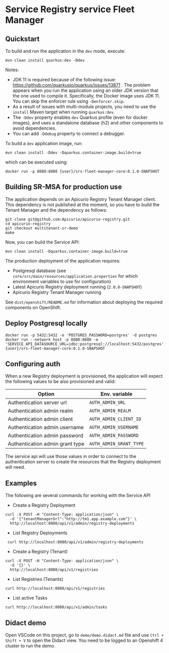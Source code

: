 # Service Registry service Fleet Manager

## Quickstart

To build and run the application in the `dev` mode, execute:

```shell script
mvn clean install quarkus:dev -Ddev
```

Notes:

- JDK 11 is required because of the following issue: https://github.com/quarkusio/quarkus/issues/13871 . The problem
  appears when you run the application using an older JDK version that the one used to compile it. Specifically, the
  Docker image uses JDK 11. You can skip the enforcer rule using `-Denforcer.skip`.
- As a result of issues with multi-module projects, you need to use the `install` Maven target when
  running `quarkus:dev`.
- The `-Ddev` property enables `dev` Quarkus profile (even for docker images), and uses
  a standalone database (h2) and other components to avoid dependencies.
- You can add `-Ddebug` property to connect a debugger.

To build a `dev` application image, run:

```shell script
mvn clean install -Ddev -Dquarkus.container-image.build=true
```

which can be executed using:

```shell script
docker run -p 8080:8080 {user}/srs-fleet-manager-core:0.1.0-SNAPSHOT
```

## Building SR-MSA for production use

The application depends on an Apicurio Registry Tenant Manager client.
This dependency is not published at the moment, so you have to build the Tenant Manager
and the dependency as follows:

```shell script
git clone git@github.com:Apicurio/apicurio-registry.git
cd apicurio-registry
git checkout multitenant-sr-demo
make
```

Now, you can build the Service API:

```shell script
mvn clean install -Dquarkus.container-image.build=true
```

The production deployment of the application requires:
 - Postgresql database (see `core/src/main/resources/application.properties` for which environment variables to use for configuration)
 - Latest Apicurio Registry deployment running (`2.0.0-SNAPSHOT`)
 - Apicurio Registry Tenant Manager running

See `dist/openshift/README.md` for information about deploying the required components on OpenShift.

## Deploy Postgresql locally

```shell script
docker run -p 5432:5432 -e 'POSTGRES_PASSWORD=postgres' -d postgres
docker run --network host -p 8080:8080 -e 'SERVICE_API_DATASOURCE_URL=jdbc:postgresql://localhost:5432/postgres' {user}/srs-fleet-manager-core:0.1.0-SNAPSHOT
```

## Configuring auth

When a new Registry deployment is provisioned, the application will expect the following values to be also provisioned and valid:

|Option|Env. variable|
|---|---|
|Authentication server url |`AUTH_ADMIN_URL`|
|Authentication admin realm|`AUTH_ADMIN_REALM`|
|Authentication admin client|`AUTH_ADMIN_CLIENT_ID`|
|Authentication admin username|`AUTH_ADMIN_USERNAME`|
|Authentication admin password|`AUTH_ADMIN_PASSWORD`|
|Authentication admin grant type|`AUTH_ADMIN_GRANT_TYPE`|

The service api will use those values in order to connect to the authentication server to create the resources that the Registry deployment will need.

## Examples

The following are several commands for working with the Service API

* Create a Registry Deployment

```shell script
curl -X POST -H "Content-Type: application/json" \
  -d '{"tenantManagerUrl":"http://tm1.app.example.com"}' \
  http://localhost:8080/api/v1/admin/registry-deployments
```

* List Registry Deployments

```shell script
 curl http://localhost:8080/api/v1/admin/registry-deployments
```

* Create a Registry (Tenant)

```shell script
curl -X POST -H "Content-Type: application/json" \
  -d '{}' \
  http://localhost:8080/api/v1/registries
```

* List Registries (Tenants)

```shell script
curl http://localhost:8080/api/v1/registries
```

* List active Tasks

```shell script
curl http://localhost:8080/api/v1/admin/tasks
```

## Didact demo

Open VSCode on this project, go to `demo/demo.didact.md` file and use ` Ctrl + Shift + V ` to open the Didact view.
You need to be logged to an Openshift 4 cluster to run the demo.